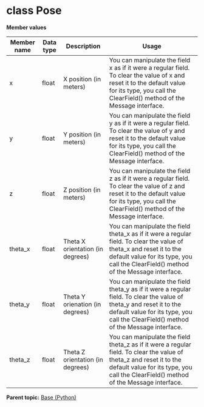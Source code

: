 # class Pose

 **Member values** 

|Member name|Data type|Description|Usage|
|-----------|---------|-----------|-----|
|x|float|X position \(in meters\)|You can manipulate the field x as if it were a regular field. To clear the value of x and reset it to the default value for its type, you call the ClearField\(\) method of the Message interface.|
|y|float|Y position \(in meters\)|You can manipulate the field y as if it were a regular field. To clear the value of y and reset it to the default value for its type, you call the ClearField\(\) method of the Message interface.|
|z|float|Z position \(in meters\)|You can manipulate the field z as if it were a regular field. To clear the value of z and reset it to the default value for its type, you call the ClearField\(\) method of the Message interface.|
|theta\_x|float|Theta X orientation \(in degrees\)|You can manipulate the field theta\_x as if it were a regular field. To clear the value of theta\_x and reset it to the default value for its type, you call the ClearField\(\) method of the Message interface.|
|theta\_y|float|Theta Y orienation \(in degrees\)|You can manipulate the field theta\_y as if it were a regular field. To clear the value of theta\_y and reset it to the default value for its type, you call the ClearField\(\) method of the Message interface.|
|theta\_z|float|Theta Z orientation \(in degrees\)|You can manipulate the field theta\_z as if it were a regular field. To clear the value of theta\_z and reset it to the default value for its type, you call the ClearField\(\) method of the Message interface.|

**Parent topic:** [Base \(Python\)](../../summary_pages/Base.md)

